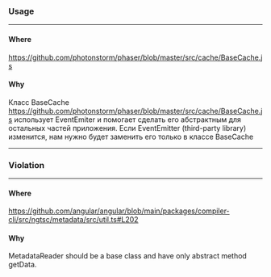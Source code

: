 ### Usage

---
#### Where

https://github.com/photonstorm/phaser/blob/master/src/cache/BaseCache.js

#### Why

Класс BaseCache https://github.com/photonstorm/phaser/blob/master/src/cache/BaseCache.js использует EventEmiter и помогает сделать его абстрактным для остальных частей приложения. Если  EventEmitter (third-party library) изменится, нам нужно будет заменить его только в классе BaseCache

------------------------

### Violation

---
#### Where

https://github.com/angular/angular/blob/main/packages/compiler-cli/src/ngtsc/metadata/src/util.ts#L202

#### Why

MetadataReader should be a base class and have only abstract method getData.

